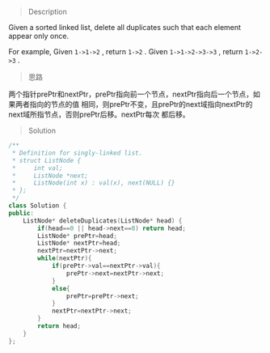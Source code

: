 > Description

Given a sorted linked list, delete all duplicates such that each element appear only once.

For example,
Given `1->1->2` , return `1->2` .
Given `1->1->2->3->3` , return `1->2->3` .

> 思路

两个指针prePtr和nextPtr，prePtr指向前一个节点，nextPtr指向后一个节点，如果两者指向的节点的值
相同，则prePtr不变，且prePtr的next域指向nextPtr的next域所指节点，否则prePtr后移。nextPtr每次
都后移。

> Solution

```C++
/**
 * Definition for singly-linked list.
 * struct ListNode {
 *     int val;
 *     ListNode *next;
 *     ListNode(int x) : val(x), next(NULL) {}
 * };
 */
class Solution {
public:
    ListNode* deleteDuplicates(ListNode* head) {
        if(head==0 || head->next==0) return head;
        ListNode* prePtr=head;
        ListNode* nextPtr=head;
        nextPtr=nextPtr->next;
        while(nextPtr){
            if(prePtr->val==nextPtr->val){
                prePtr->next=nextPtr->next;
            }
            else{
                prePtr=prePtr->next;
            }
            nextPtr=nextPtr->next;
        }
        return head;
    }
};
```
